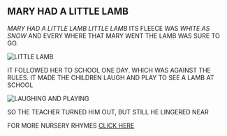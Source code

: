## MARY HAD A LITTLE LAMB
*MARY HAD A LITTLE LAMB LITTLE LAMB*
ITS FLEECE WAS *WHITE AS SNOW*
AND EVERY WHERE THAT MARY WENT THE LAMB WAS SURE TO GO.

![LITTLE LAMB](https://d1aeh7hxqn8xf9.cloudfront.net/wp-content/uploads/2019/12/FRFTS-Dec-MarysLittleLamb.jpg)

IT FOLLOWED HER TO SCHOOL ONE DAY. WHICH WAS AGAINST THE RULES. IT MADE THE CHILDREN LAUGH AND PLAY TO SEE A LAMB AT SCHOOL

![LAUGHING AND PLAYING](https://encrypted-tbn0.gstatic.com/images?q=tbn%3AANd9GcQz4Wc1L2i8oK2_YHISxZpMeRLApsBXCBxdQw&usqp=CAU)

SO THE TEACHER TURNED HIM OUT, BUT STILL HE LINGERED NEAR

FOR MORE NURSERY RHYMES [CLICK HERE](WWW.GOOGLE.COM)